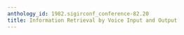 ```yaml
---
anthology_id: 1982.sigirconf_conference-82.20
title: Information Retrieval by Voice Input and Output
---
```


